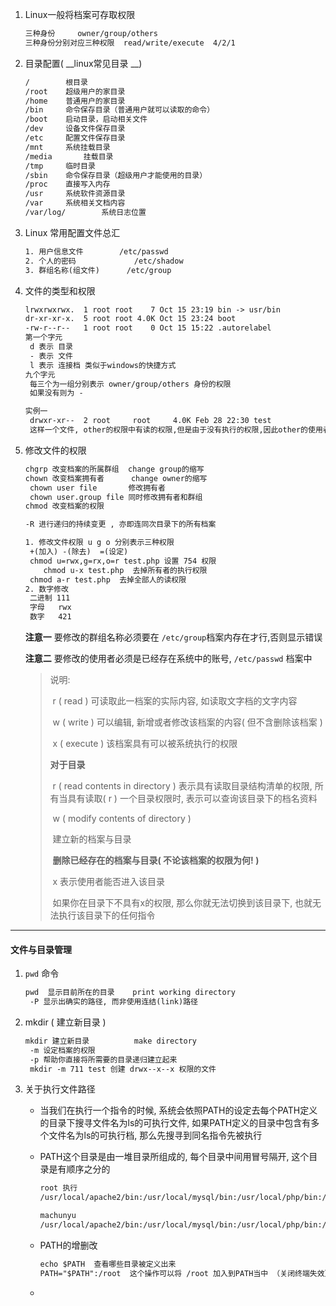 1. Linux一般将档案可存取权限

   ```html
   三种身份 	owner/group/others
   三种身份分别对应三种权限  read/write/execute  4/2/1
   ```

2. 目录配置( __linux常见目录 __)

   ```html
   /		根目录
   /root	超级用户的家目录
   /home	普通用户的家目录
   /bin		命令保存目录（普通用户就可以读取的命令）
   /boot	启动目录，启动相关文件
   /dev		设备文件保存目录
   /etc		配置文件保存目录
   /mnt		系统挂载目录
   /media		挂载目录
   /tmp		临时目录
   /sbin	命令保存目录（超级用户才能使用的目录）
   /proc	直接写入内存		
   /usr		系统软件资源目录
   /var		系统相关文档内容
   /var/log/		系统日志位置
   ```

3. Linux 常用配置文件总汇

   ```html
   1. 用户信息文件   		/etc/passwd
   2. 个人的密码     		/etc/shadow
   3. 群组名称(组文件)      /etc/group
   ```

4. 文件的类型和权限

   ```html
   lrwxrwxrwx.  1 root root    7 Oct 15 23:19 bin -> usr/bin
   dr-xr-xr-x.  5 root root 4.0K Oct 15 23:24 boot
   -rw-r--r--   1 root root    0 Oct 15 15:22 .autorelabel
   第一个字元
   	d 表示 目录
   	- 表示 文件
   	l 表示 连接档 类似于windows的快捷方式
   九个字元 
   	每三个为一组分别表示 owner/group/others 身份的权限
   	如果没有则为 -

   实例一
   	drwxr-xr--  2 root     root     4.0K Feb 28 22:30 test
   	这样一个文件, other的权限中有读的权限,但是由于没有执行的权限,因此other的使用者无法进入此目录
   ```

5. 修改文件的权限

   ```html
   chgrp 改变档案的所属群组  change group的缩写
   chown 改变档案拥有者      change owner的缩写
   	chown user file       修改拥有者
   	chown user.group file 同时修改拥有者和群组
   chmod 改变档案的权限      

   -R 进行递归的持续变更 , 亦即连同次目录下的所有档案

   1. 修改文件权限 u g o 分别表示三种权限
   	+(加入) -(除去)  =(设定)
   	chmod u=rwx,g=rx,o=r test.php 设置 754 权限
       chmod u-x test.php  去掉所有者的执行权限
   	chmod a-r test.php  去掉全部人的读权限
   2. 数字修改
   	二进制 111
   	字母   rwx 
   	数字   421
   ```

   __注意一__  要修改的群组名称必须要在 `/etc/group`档案内存在才行,否则显示错误

   __注意二__  要修改的使用者必须是已经存在系统中的账号, `/etc/passwd` 档案中

   >说明:
   >
   >​	r ( read ) 可读取此一档案的实际内容, 如读取文字档的文字内容
   >
   >​	w ( write ) 可以编辑, 新增或者修改该档案的内容( 但不含删除该档案 )
   >
   >​	x ( execute ) 该档案具有可以被系统执行的权限
   >
   >__对于目录__ 
   >
   >​	r ( read contents in directory ) 表示具有读取目录结构清单的权限, 所有当具有读取( r ) 一个目录权限时, 表示可以查询该目录下的档名资料
   >
   >​	w ( modify contents of directory ) 
   >
   >​		建立新的档案与目录
   >
   >​		__删除已经存在的档案与目录( 不论该档案的权限为何! )__ 
   >
   >​	x 表示使用者能否进入该目录
   >
   >​		如果你在目录下不具有x的权限, 那么你就无法切换到该目录下, 也就无法执行该目录下的任何指令


------

#### 文件与目录管理

1. `pwd` 命令

   ```html
   pwd  显示目前所在的目录    print working directory
   	-P 显示出确实的路径, 而非使用连结(link)路径
   ```

2. mkdir ( 建立新目录 )

   ```html
   mkdir 建立新目录          make directory
   	-m 设定档案的权限
   	-p 帮助你直接将所需要的目录递归建立起来
   	mkdir -m 711 test 创建 drwx--x--x 权限的文件
   ```

3. 关于执行文件路径

   * 当我们在执行一个指令的时候, 系统会依照PATH的设定去每个PATH定义的目录下搜寻文件名为ls的可执行文件, 如果PATH定义的目录中包含有多个文件名为ls的可执行档, 那么先搜寻到同名指令先被执行

   * PATH这个目录是由一堆目录所组成的, 每个目录中间用冒号隔开, 这个目录是有顺序之分的

     ```html
     root 执行
     /usr/local/apache2/bin:/usr/local/mysql/bin:/usr/local/php/bin:/usr/local/sbin:/usr/local/bin:/usr/sbin:/usr/bin:/root/bin

     machunyu
     /usr/local/apache2/bin:/usr/local/mysql/bin:/usr/local/php/bin:/usr/local/bin:/usr/bin:/usr/local/sbin:/usr/sbin:/home/machunyu/.local/bin:/home/machunyu/bin
     ```


   * PATH的增删改

     ```html
     echo $PATH  查看哪些目录被定义出来
     PATH="$PATH":/root  这个操作可以将 /root 加入到PATH当中 （关闭终端失效）   
     ```

   * ​

